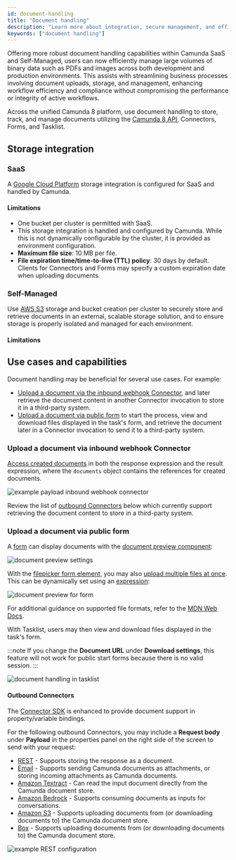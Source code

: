 ```yaml
---
id: document-handling
title: "Document handling"
description: "Learn more about integration, secure management, and efficient storage and retrieval of documents across development and production environments."
keywords: ["document handling"]
---
```


Offering more robust document handling capabilities within Camunda SaaS and Self-Managed, users can now efficiently manage large volumes of binary data such as PDFs and images across both development and production environments. This assists with streamlining business processes involving document uploads, storage, and management, enhancing workflow efficiency and compliance without compromising the performance or integrity of active workflows.

Across the unified Camunda 8 platform, use document handling to store, track, and manage documents utilizing the [Camunda 8 API](/apis-tools/camunda-api-rest/specifications/create-documents.api.mdx), Connectors, Forms, and Tasklist.

## Storage integration

### SaaS

A [Google Cloud Platform](https://cloud.google.com/storage) storage integration is configured for SaaS and handled by Camunda.

#### Limitations

- One bucket per cluster is permitted with SaaS.
- This storage integration is handled and configured by Camunda. While this is not dynamically configurable by the cluster, it is provided as environment configuration.
- **Maximum file size**: 10 MB per file.
- **File expiration time/time-to-live (TTL) policy**: 30 days by default. Clients for Connectors and Forms may specify a custom expiration date when uploading documents.

### Self-Managed

<!--- Does this content belong here, or should we link to it from the SM docs? --->

Use [AWS S3](https://aws.amazon.com/s3/) storage and bucket creation per cluster to securely store and retrieve documents in an external, scalable storage solution, and to ensure storage is properly isolated and managed for each environment.

#### Limitations

<!--- same limitations as SaaS? if so, make one section --->

<!--- insert section regarding API capabilities? --->

## Use cases and capabilities

Document handling may be beneficial for several use cases. For example:

- [Upload a document via the inbound webhook Connector](#upload-a-document-via-inbound-webhook-connector), and later retrieve the document content in another Connector invocation to store it in a third-party system.
- [Upload a document via public form](#upload-a-document-via-public-form) to start the process, view and download files displayed in the task's form, and retrieve the document later in a Connector invocation to send it to a third-party system.

### Upload a document via inbound webhook Connector

[Access created documents](/components/connectors/protocol/http-webhook.md) in both the response expression and the result expression, where the `documents` object contains the references for created documents.

![example payload inbound webhook connector](./assets/inbound-webhook-document.png)

<!--- Explain how to then retrieve the document in another Connector to store it in a third-party system or provide a screenshot with some text --->

Review the list of [outbound Connectors](#outbound-connectors) below which currently support retrieving the document content to store in a third-party system.

### Upload a document via public form

A [form](/components/modeler/forms/camunda-forms-reference.md) can display documents with the [document preview component](/components/modeler/forms/form-element-library/forms-element-library-document-preview.md):

![document preview settings](./assets/document-preview-settings.png)

With the [filepicker form element](/components/modeler/forms/form-element-library/forms-element-library-filepicker.md), you may also [upload multiple files at once](/components/modeler/forms/form-element-library/forms-element-library-filepicker.md#configurable-properties). This can be dynamically set using an [expression](/components/modeler/feel/language-guide/feel-expressions-introduction.md):

![document preview for form](./assets/document-preview.png)

For additional guidance on supported file formats, refer to the [MDN Web Docs](https://developer.mozilla.org/en-US/docs/Web/HTML/Element/input/file#unique_file_type_specifiers).

With Tasklist, users may then view and download files displayed in the task's form.

:::note
If you change the **Document URL** under **Download settings**, this feature will not work for public start forms because there is no valid session.
:::

![document handling in tasklist](./assets/document-handling-tasklist.png)

#### Outbound Connectors

The [Connector SDK](/components/connectors/custom-built-connectors/connector-sdk.md) is enhanced to provide document support in property/variable bindings.

For the following outbound Connectors, you may include a **Request body** under **Payload** in the properties panel on the right side of the screen to send with your request:

- [REST](/components/connectors/protocol/rest.md) - Supports storing the response as a document.
- [Email](/components/connectors/out-of-the-box-connectors/email.md#response-structure-1) - Supports sending Camunda documents as attachments, or storing incoming attachments as Camunda documents.
- [Amazon Textract](/components/connectors/out-of-the-box-connectors/amazon-textract.md) - Can read the input document directly from the Camunda document store.
- [Amazon Bedrock](/components/connectors/out-of-the-box-connectors/amazon-bedrock.md) - Supports consuming documents as inputs for conversations.
- [Amazon S3](/components/connectors/out-of-the-box-connectors/amazon-s3.md) - Supports uploading documents from (or downloading documents to) the Camunda document store.
- [Box](/components/connectors/out-of-the-box-connectors/box.md) - Supports uploading documents from (or downloading documents to) the Camunda document store.

![example REST configuration](./assets/rest-outbound-document.png)

<!--- need to outline what this looks like for each supported connector in the related connector documentation, and link to these sections instead of the connector as done above --->
